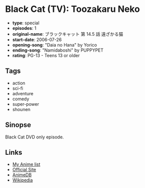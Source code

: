 # Black Cat (TV): Toozakaru Neko

-   **type**: special
-   **episodes**: 1
-   **original-name**: ブラックキャット 第 14.5 話 遠ざかる猫
-   **start-date**: 2006-07-26
-   **opening-song**: "Daia no Hana" by Yorico
-   **ending-song**: "Namidaboshi" by PUPPYPET
-   **rating**: PG-13 - Teens 13 or older

## Tags

-   action
-   sci-fi
-   adventure
-   comedy
-   super-power
-   shounen

## Sinopse

Black Cat DVD only episode.

## Links

-   [My Anime list](https://myanimelist.net/anime/2589/Black_Cat_TV__Toozakaru_Neko)
-   [Official Site](http://www.j-blackcat.com/)
-   [AnimeDB](http://anidb.info/perl-bin/animedb.pl?show=anime&aid=3321)
-   [Wikipedia](<http://en.wikipedia.org/wiki/Black_Cat_(manga)#Anime>)
